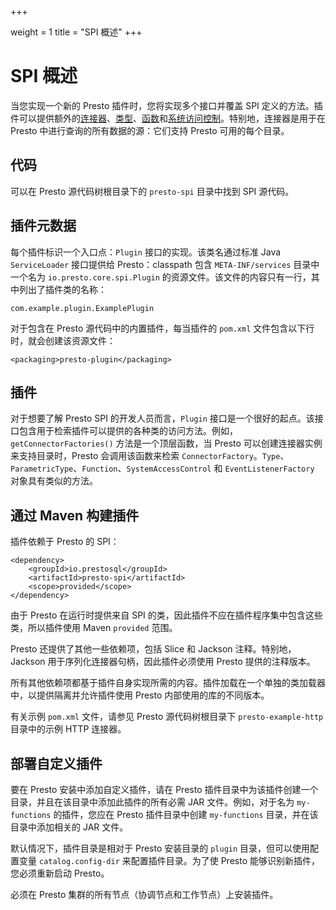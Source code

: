 +++

weight = 1
title = "SPI 概述"
+++

# SPI 概述

当您实现一个新的 Presto 插件时，您将实现多个接口并覆盖 SPI 定义的方法。插件可以提供额外的[连接器](连接器.html)、[类型](类型.html)、[函数](函数.html)和[系统访问控制](系统访问控制.html)。特别地，连接器是用于在 Presto 中进行查询的所有数据的源：它们支持 Presto 可用的每个目录。

## 代码

可以在 Presto 源代码树根目录下的 `presto-spi` 目录中找到 SPI 源代码。

## 插件元数据

每个插件标识一个入口点：`Plugin` 接口的实现。该类名通过标准 Java `ServiceLoader` 接口提供给 Presto：classpath 包含 `META-INF/services` 目录中一个名为 `io.presto.core.spi.Plugin` 的资源文件。该文件的内容只有一行，其中列出了插件类的名称：

```{.none}
com.example.plugin.ExamplePlugin
```

对于包含在 Presto 源代码中的内置插件，每当插件的 `pom.xml` 文件包含以下行时，就会创建该资源文件：

```{.none}
<packaging>presto-plugin</packaging>
```

## 插件

对于想要了解 Presto SPI 的开发人员而言，`Plugin` 接口是一个很好的起点。该接口包含用于检索插件可以提供的各种类的访问方法。例如，`getConnectorFactories()` 方法是一个顶层函数，当 Presto 可以创建连接器实例来支持目录时，Presto 会调用该函数来检索 `ConnectorFactory`。`Type`、`ParametricType`、`Function`、`SystemAccessControl` 和 `EventListenerFactory` 对象具有类似的方法。

## 通过 Maven 构建插件

插件依赖于 Presto 的 SPI：

```{.xml}
<dependency>
    <groupId>io.prestosql</groupId>
    <artifactId>presto-spi</artifactId>
    <scope>provided</scope>
</dependency>
```

由于 Presto 在运行时提供来自 SPI 的类，因此插件不应在插件程序集中包含这些类，所以插件使用 Maven `provided` 范围。

Presto 还提供了其他一些依赖项，包括 Slice 和 Jackson 注释。特别地，Jackson 用于序列化连接器句柄，因此插件必须使用 Presto 提供的注释版本。

所有其他依赖项都基于插件自身实现所需的内容。插件加载在一个单独的类加载器中，以提供隔离并允许插件使用 Presto 内部使用的库的不同版本。

有关示例 `pom.xml` 文件，请参见 Presto 源代码树根目录下 `presto-example-http` 目录中的示例 HTTP 连接器。

## 部署自定义插件

要在 Presto 安装中添加自定义插件，请在 Presto 插件目录中为该插件创建一个目录，并且在该目录中添加此插件的所有必需 JAR 文件。例如，对于名为 `my-functions` 的插件，您应在 Presto 插件目录中创建 `my-functions` 目录，并在该目录中添加相关的 JAR 文件。

默认情况下，插件目录是相对于 Presto 安装目录的 `plugin` 目录，但可以使用配置变量 `catalog.config-dir` 来配置插件目录。为了使 Presto 能够识别新插件，您必须重新启动 Presto。

必须在 Presto 集群的所有节点（协调节点和工作节点）上安装插件。